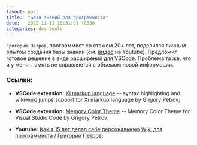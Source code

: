 ```yaml
---
layout: post
title:  "База знаний для программиста"
date:   2022-11-11 16:31:01 +0300
categories: dev tools
---
```


`Григорий Петров`, программист со стажем 20+ лет, поделился личным опытом создания базы знаний (см. [видео](https://youtu.be/q4Ftg63diDs) на Youtube). Предложил готовое решение в виде расширений для VSCode. Проблема та же, что и у меня: память не справляется с объемом новой информации.

### Ссылки:

- **VSCode extension:** [Xi markup language](https://marketplace.visualstudio.com/items?itemName=grigoryvp.language-xi) -- syntax highlighting and wikiword jumps supoort for Xi markup language by Grigory Petrov;

- **VSCode extension:** [Memory Color Theme](https://marketplace.visualstudio.com/items?itemName=grigoryvp.memory-theme) -- Memory Color Theme for Visual Studio Code by Grigory Petrov;

- **Youtube:** [Как я 15 лет делал себе персональную Wiki для программиста / Григорий Петров](https://youtu.be/q4Ftg63diDs);
